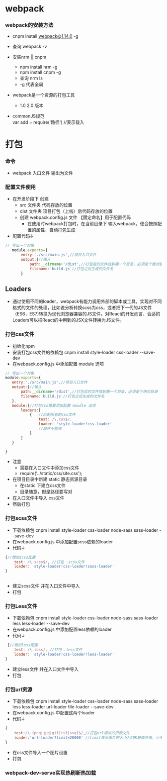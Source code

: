 # webpack 
### webpack的安装方法
- cnpm install webpack@1.14.0 -g
- 查询    webpack -v
- 安装nrm || cnpm
    + npm install nrm -g
    + npm install cnpm -g
    + 查询 nrm ls    
    + -g 代表全局

- webpack是一个资源的打包工具
    + 1.0   2.0 版本

- commonJS规范  
    var add = require('路径') //表示载入
 
# 打包 
### 命令
- webpack 入口文件 输出为文件
### 配置文件使用
- 在开发阶段下 创建 
    + src 文件夹   代码存放的位置
    + dist 文件夹  项目打包（上线）后代码存放的位置
    + 创建 webpack.config.js 文件 【固定命名】用于配置代码
        + 在使用时webpack打包时，在当前目录下 输入webpack，便会按照配置的属性，自动打包生成 
-  配置代码↓ 
 ```javascript 
// 导出一个对象
    module.exports={
        entry:'./src/main.js',//项目入口文件
        output:{//输入
            path:__dirname+'/dist',//打包后的文件放到哪一个目录，必须是个绝对目录
            filename:'build.js'//打包之后生成的文件名
        }
```

## Loaders
- 通过使用不同的loader，webpack有能力调用外部的脚本或工具，实现对不同格式的文件的处理，比如说分析转换scss为css，或者把下一代的JS文件（ES6，ES7)转换为现代浏览器兼容的JS文件，对React的开发而言，合适的Loaders可以把React的中用到的JSX文件转换为JS文件。

### 打包css文件
- 初始化npm
- 安装打包css文件的依赖包
        cnpm install style-loader css-loader --save-dev
 - 在webpack.config.js 中添加配置 module 选项
 ```javascript
 // 导出一个对象
module.exports={
    entry:'./src/main.js',//项目入口文件
    output:{//输入
        path:__dirname+'/dist',//打包后的文件放到哪一个目录，必须是个绝对目录
        filename:'build.js'//打包之后生成的文件名
    },
    module:{//打包css需要添加配置 moudle 选项
        loaders:[
            {   //匹配所有的css文件
                test: /\.css$/,
                loader: 'style-loader!css-loader'
                //顺序不能错 
            }
        ]
    }

}
 ```   
- 注意
    + 需要在入口文件中添加css文件
    +   require('../static/css/site.css');    
- 在项目目录中新建 static 静态资源目录
    + 在static 下建立css文件 
    +   目录随意，但是路径要写对
- 在入口文件中导入 css文件    
- 然后打包

### 打包scss文件
- 下载依赖包
        cnpm install style-loader css-loader node-sass sass-loader  --save-dev
- 在webpack.config.js 中添加配置scss依赖的loader
- 代码↓
```javascript
{//增加scss配置
    test: /\.scss$/, //打包 .scss文件
    loader: 'style-loader!css-loader!sass-loader'
}
            
```
- 建立scss文件 并在入口文件中导入
- 打包

### 打包Less文件

- 下载依赖包
        cnpm install style-loader css-loader node-sass sass-loader less less-loader  --save-dev
- 在webpack.config.js 中添加配置less依赖的loader
- 代码↓
```javascript
 {//增加less配置
    test: /\.less/, //打包 .less文件
    loader: 'style-loader!css-loader!less-loader'
}
```
- 建立less文件 并在入口文件中导入
- 打包

### 打包url资源
- 下载依赖包
        cnpm install style-loader css-loader node-sass sass-loader less less-loader url-loader file-loader --save-dev
- 在webpack.config.js 中配置这两个loader
- 代码↓
```javascript
{
    test:/\.(png|jpg|gif|ttf|svg)$/,//打包url请求的资源文件
    loader:'url-loader?limit=20000' //limit表示图片的大小为20K是临界值，小于20K的图片均被打包到build.js中去，请求图片就会很快
}          
```
- 在css文件导入一个图片设置 
- 打包

### webpack-dev-serve实现热刷新热加载
